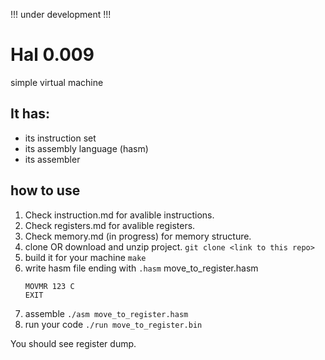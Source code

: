 !!! under development !!!
# Hal 0.009
simple virtual machine
## It has:
- its instruction set
- its assembly language (hasm)
- its assembler

## how to use
1. Check instruction.md for avalible instructions.
2. Check registers.md for avalible registers.
3. Check memory.md (in progress) for memory structure.
4. clone OR download and unzip project.
   `git clone <link to this repo>`
5. build it for your machine
   `make`
6. write hasm file ending with `.hasm`
   move_to_register.hasm
   ```
   MOVMR 123 C
   EXIT
   ```
7. assemble
   `./asm move_to_register.hasm`
8. run your code
   `./run move_to_register.bin`

You should see register dump.
